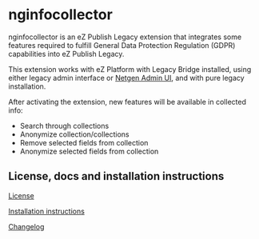 nginfocollector
===============

nginfocollector is an eZ Publish Legacy extension that integrates some features required to fulfill 
General Data Protection Regulation (GDPR) capabilities into eZ Publish Legacy.

This extension works with eZ Platform with Legacy Bridge installed, using either legacy admin interface
or [Netgen Admin UI](https://github.com/netgen/NetgenAdminUIBundle), and with pure legacy installation.

After activating the extension, new features will be available in collected info:

* Search through collections
* Anonymize collection/collections
* Remove selected fields from collection
* Anonymize selected fields from collection

License, docs and installation instructions
-------------------------------------------

[License](LICENSE)

[Installation instructions](doc/INSTALL.md)

[Changelog](doc/CHANGELOG.md)


